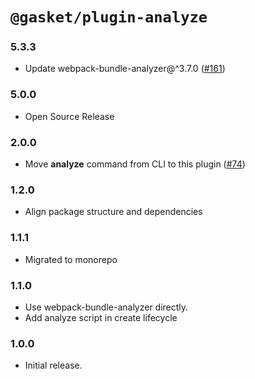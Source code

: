 # `@gasket/plugin-analyze`

### 5.3.3

- Update webpack-bundle-analyzer@^3.7.0 ([#161])

### 5.0.0

- Open Source Release

### 2.0.0

- Move **analyze** command from CLI to this plugin ([#74])

### 1.2.0

- Align package structure and dependencies

### 1.1.1

- Migrated to monorepo

### 1.1.0

- Use webpack-bundle-analyzer directly.
- Add analyze script in create lifecycle

### 1.0.0

- Initial release.


[#74]: https://github.com/godaddy/gasket/pull/74
[#161]: https://github.com/godaddy/gasket/pull/161
